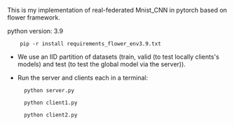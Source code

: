 This is my implementation of real-federated Mnist_CNN in pytorch based on flower framework.

python version: 3.9

        pip -r install requirements_flower_env3.9.txt

- We use an IID partition of datasets (train, valid (to test locally clients's models) and test (to test the global model via the server)).

- Run the server and clients each in a terminal:

        python server.py

        python client1.py

        python client2.py
